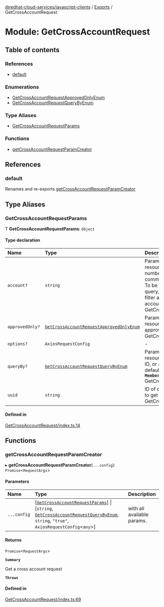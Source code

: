 [@redhat-cloud-services/javascript-clients](../README.md) / [Exports](../modules.md) / GetCrossAccountRequest

# Module: GetCrossAccountRequest

## Table of contents

### References

- [default](GetCrossAccountRequest.md#default)

### Enumerations

- [GetCrossAccountRequestApprovedOnlyEnum](../enums/GetCrossAccountRequest.GetCrossAccountRequestApprovedOnlyEnum.md)
- [GetCrossAccountRequestQueryByEnum](../enums/GetCrossAccountRequest.GetCrossAccountRequestQueryByEnum.md)

### Type Aliases

- [GetCrossAccountRequestParams](GetCrossAccountRequest.md#getcrossaccountrequestparams)

### Functions

- [getCrossAccountRequestParamCreator](GetCrossAccountRequest.md#getcrossaccountrequestparamcreator)

## References

### default

Renames and re-exports [getCrossAccountRequestParamCreator](GetCrossAccountRequest.md#getcrossaccountrequestparamcreator)

## Type Aliases

### GetCrossAccountRequestParams

Ƭ **GetCrossAccountRequestParams**: `Object`

#### Type declaration

| Name | Type | Description |
| :------ | :------ | :------ |
| `account?` | `string` | Parameter for filtering resource by an account number. Value can be a comma-separated list of ids. To be used in tandem with ?query_by=user_id to further filter a user\'s requests by account number. **`Memberof`** GetCrossAccountRequestApi |
| `approvedOnly?` | [`GetCrossAccountRequestApprovedOnlyEnum`](../enums/GetCrossAccountRequest.GetCrossAccountRequestApprovedOnlyEnum.md) | Parameter for filtering resource which have been approved. **`Memberof`** GetCrossAccountRequestApi |
| `options?` | `AxiosRequestConfig` | - |
| `queryBy?` | [`GetCrossAccountRequestQueryByEnum`](../enums/GetCrossAccountRequest.GetCrossAccountRequestQueryByEnum.md) | Parameter for filtering resource by either a user\'s ID, or a client\'s org. The default value is target_org. **`Memberof`** GetCrossAccountRequestApi |
| `uuid` | `string` | ID of cross account request to get **`Memberof`** GetCrossAccountRequestApi |

#### Defined in

[GetCrossAccountRequest/index.ts:14](https://github.com/RedHatInsights/javascript-clients/blob/main/packages/rbac/GetCrossAccountRequest/index.ts#L14)

## Functions

### getCrossAccountRequestParamCreator

▸ **getCrossAccountRequestParamCreator**(`...config`): `Promise`\<`RequestArgs`\>

#### Parameters

| Name | Type | Description |
| :------ | :------ | :------ |
| `...config` | [[`GetCrossAccountRequestParams`](GetCrossAccountRequest.md#getcrossaccountrequestparams)] \| [`string`, [`GetCrossAccountRequestQueryByEnum`](../enums/GetCrossAccountRequest.GetCrossAccountRequestQueryByEnum.md), `string`, ``"true"``, `AxiosRequestConfig`\<`any`\>] | with all available params. |

#### Returns

`Promise`\<`RequestArgs`\>

**`Summary`**

Get a cross account request

**`Throws`**

#### Defined in

[GetCrossAccountRequest/index.ts:69](https://github.com/RedHatInsights/javascript-clients/blob/main/packages/rbac/GetCrossAccountRequest/index.ts#L69)
